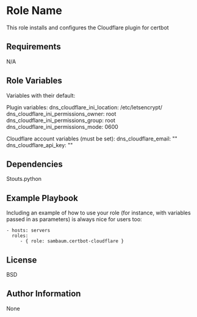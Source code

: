 Role Name
=========

This role installs and configures the Cloudflare plugin for certbot

Requirements
------------

N/A

Role Variables
--------------

Variables with their default:

Plugin variables:
    dns_cloudflare_ini_location: /etc/letsencrypt/
    dns_cloudflare_ini_permissions_owner: root
    dns_cloudflare_ini_permissions_group: root
    dns_cloudflare_ini_permissions_mode: 0600

Cloudflare account variables (must be set):
    dns_cloudflare_email: ""
    dns_cloudflare_api_key: ""

Dependencies
------------

Stouts.python

Example Playbook
----------------

Including an example of how to use your role (for instance, with variables passed in as parameters) is always nice for users too:

    - hosts: servers
      roles:
         - { role: sambaum.certbot-cloudflare }

License
-------

BSD

Author Information
------------------

None
